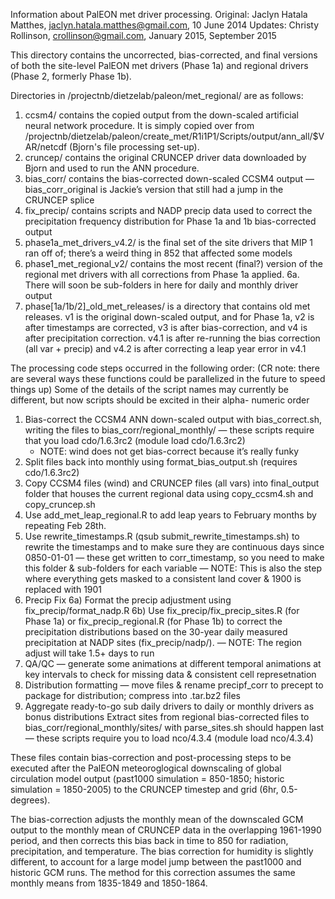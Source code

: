Information about PalEON met driver processing.
Original: Jaclyn Hatala Matthes, jaclyn.hatala.matthes@gmail.com, 10 June 2014
Updates: Christy Rollinson, crollinson@gmail.com, January 2015, September 2015

This directory contains the uncorrected, bias-corrected, and final versions of both the site-level PalEON 
met drivers (Phase 1a) and regional drivers (Phase 2, formerly Phase 1b). 

Directories in /projectnb/dietzelab/paleon/met_regional/ are as follows:
1. ccsm4/ contains the copied output from the down-scaled artificial neural network procedure. 
It is simply copied over from /projectnb/dietzelab/paleon/create_met/R1i1P1/Scripts/output/ann_all/$VAR/netcdf 
(Bjorn's file processing set-up).
2. cruncep/ contains the original CRUNCEP driver data downloaded by Bjorn and used to run the ANN procedure.
3. bias_corr/ contains the bias-corrected down-scaled CCSM4 output 
	— bias_corr_original is Jackie’s version that still had a jump in the CRUNCEP splice
4. fix_precip/ contains scripts and NADP precip data used to correct the precipitation frequency distribution 
for Phase 1a and 1b bias-corrected output
5. phase1a_met_drivers_v4.2/ is the final set of the site drivers that MIP 1 ran off of; there’s a weird thing in 852 
   that affected some models
6. phase1_met_regional_v2/ contains the most recent (final?) version of the regional met drivers with all corrections 
   from Phase 1a applied.
   6a. There will soon be sub-folders in here for daily and monthly driver output
7. phase[1a/1b/2]_old_met_releases/ is a directory that contains old met releases. v1 is the original down-scaled output, 
   and for Phase 1a, v2 is after timestamps are corrected, v3 is after bias-correction, and v4 is after precipitation 
   correction.  v4.1 is after re-running the bias correction (all var + precip) and v4.2 is after correcting a leap 
   year error in v4.1

The processing code steps occurred in the following order:
(CR note: there are several ways these functions could be parallelized in the future to speed things up)
Some of the details of the script names may currently be different, but now scripts should be excited in their alpha-
numeric order
1. Bias-correct the CCSM4 ANN down-scaled output with bias_correct.sh, writing the files to bias_corr/regional_monthly/
	— these scripts require that you load cdo/1.6.3rc2  (module load cdo/1.6.3rc2)
	- NOTE: wind does not get bias-correct because it’s really funky
2. Split files back into monthly using format_bias_output.sh (requires cdo/1.6.3rc2)
3. Copy CCSM4 files (wind) and CRUNCEP files (all vars) into final_output folder that houses the current regional data 
using copy_ccsm4.sh and copy_cruncep.sh
4. Use add_met_leap_regional.R to add leap years to February months by repeating Feb 28th.
5. Use rewrite_timestamps.R (qsub submit_rewrite_timestamps.sh) to rewrite the timestamps and to make sure they are 
   continuous days since 0850-01-01
	— these get written to corr_timestamp, so you need to make this folder & sub-folders for each variable
        — NOTE: This is also the step where everything gets masked to a consistent land cover & 1900 is replaced with 
                1901
6. Precip Fix
	6a) Format the precip adjustment using fix_precip/format_nadp.R
	6b) Use fix_precip/fix_precip_sites.R (for Phase 1a) or fix_precip_regional.R (for Phase 1b) to correct the 
precipitation distributions based on the 30-year daily measured precipitation at NADP sites (fix_precip/nadp/).
	— NOTE: The region adjust will take 1.5+ days to run
7. QA/QC — generate some animations at different temporal animations at key intervals to check for missing data &
   consistent cell represetnation
8. Distribution formatting — move files & rename precipf_corr to precept to package for distribution; compress into
   .tar.bz2 files
9. Aggregate ready-to-go sub daily drivers to daily or monthly drivers as bonus distributions
Extract sites from regional bias-corrected files to bias_corr/regional_monthly/sites/ with parse_sites.sh should happen
last
	— these scripts require you to load nco/4.3.4 (module load nco/4.3.4)



These files contain bias-correction and post-processing steps to be executed after the PalEON meteoroglogical downscaling of global 
circulation model output (past1000 simulation = 850-1850; historic simulation = 1850-2005) to the CRUNCEP timestep and grid (6hr, 0.5-degrees). 


The bias-correction adjusts the monthly mean of the downscaled GCM output to the monthly mean of CRUNCEP data in the overlapping 1961-1990 
period, and then corrects this bias back in time to 850 for radiation, precipitation, and temperature. The bias correction for humidity is 
slightly different, to account for a large model jump between the past1000 and historic GCM runs. The method for this correction assumes the 
same monthly means from 1835-1849 and 1850-1864. 

